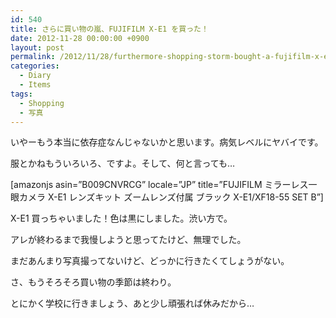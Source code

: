 ```yaml
---
id: 540
title: さらに買い物の嵐、FUJIFILM X-E1 を買った！
date: 2012-11-28 00:00:00 +0900
layout: post
permalink: /2012/11/28/furthermore-shopping-storm-bought-a-fujifilm-x-e1/
categories:
  - Diary
  - Items
tags:
  - Shopping
  - 写真
---
```

いやーもう本当に依存症なんじゃないかと思います。病気レベルにヤバイです。
  
服とかねもういろいろ、ですよ。そして、何と言っても…

[amazonjs asin=&#8221;B009CNVRCG&#8221; locale=&#8221;JP&#8221; title=&#8221;FUJIFILM ミラーレス一眼カメラ X-E1 レンズキット ズームレンズ付属 ブラック X-E1/XF18-55 SET B&#8221;]

<!--more-->

X-E1 買っちゃいました！色は黒にしました。渋い方で。
  
アレが終わるまで我慢しようと思ってたけど、無理でした。
  
まだあんまり写真撮ってないけど、どっかに行きたくてしょうがない。

さ、もうそろそろ買い物の季節は終わり。
  
とにかく学校に行きましょう、あと少し頑張れば休みだから…
